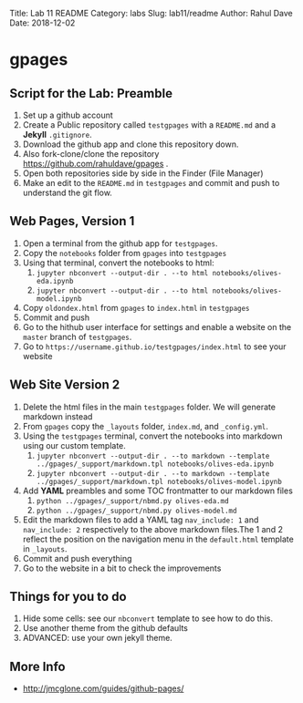 Title: Lab 11 README
Category: labs
Slug: lab11/readme
Author: Rahul Dave
Date: 2018-12-02

# gpages

## Script for the Lab: Preamble

1. Set up a github account
2. Create a Public repository called `testgpages` with a `README.md` and a **Jekyll** `.gitignore`.
3. Download the github app and clone this repository down.
4. Also fork-clone/clone the repository https://github.com/rahuldave/gpages . 
5. Open both repositories side by side in the Finder (File Manager)
6. Make an edit to the `README.md` in `testgpages` and commit and push to understand the git flow.

## Web Pages, Version 1

1. Open a terminal from the github app for `testgpages`.
2. Copy the `notebooks` folder from `gpages` into `testgpages`
3. Using that terminal, convert the notebooks to html: 
   1. `jupyter nbconvert --output-dir . --to html notebooks/olives-eda.ipynb`
   2. `jupyter nbconvert --output-dir . --to html notebooks/olives-model.ipynb`
4. Copy `oldondex.html` from `gpages` to `index.html` in `testgpages`
5. Commit and push
6. Go to the hithub user interface for settings and enable a website on the `master` branch of `testgpages`.
7. Go to `https://username.github.io/testgpages/index.html` to see your website

## Web Site Version 2

1. Delete the html files in the main `testgpages` folder. We will generate markdown instead
2. From `gpages` copy the `_layouts` folder, `index.md`, and `_config.yml`.
3. Using the `testgpages` terminal, convert the notebooks into markdown using our custom template.
   1. `jupyter nbconvert --output-dir . --to markdown --template ../gpages/_support/markdown.tpl notebooks/olives-eda.ipynb`
   2. `jupyter nbconvert --output-dir . --to markdown --template ../gpages/_support/markdown.tpl notebooks/olives-model.ipynb`
4. Add **YAML** preambles and some TOC frontmatter to our markdown files
   1. `python ../gpages/_support/nbmd.py olives-eda.md` 
   2. `python ../gpages/_support/nbmd.py olives-model.md`
5. Edit the markdown files to add a YAML tag `nav_include: 1` and `nav_include: 2` respectively to the above markdown files.The 1 and 2 reflect the position on the navigation menu in the `default.html` template in `_layouts`.  
6. Commit and push everything
7. Go to the website in a bit to check the improvements

## Things for you to do

1. Hide some cells: see our `nbconvert` template to see how to do this.
2. Use another theme from the github defaults
3. ADVANCED:  use your own jekyll theme.

## More Info



- http://jmcglone.com/guides/github-pages/
